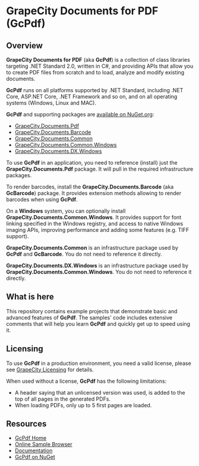# GrapeCity Documents for PDF (GcPdf)

## Overview

**GrapeCity Documents for PDF** (aka **GcPdf**) is a collection of class libraries targeting .NET Standard 2.0, written in C#, and providing APIs that allow you to create PDF files from scratch and to load, analyze and modify existing documents.

**GcPdf** runs on all platforms supported by .NET Standard, including .NET Core, ASP.NET Core, .NET Framework and so on, and on all operating systems (Windows, Linux and MAC).

**GcPdf** and supporting packages are [available on NuGet.org](https://www.nuget.org/packages?q=grapecity.documents):

- [GrapeCity.Documents.Pdf](https://www.nuget.org/packages/GrapeCity.Documents.Pdf/)
- [GrapeCity.Documents.Barcode](https://www.nuget.org/packages/GrapeCity.Documents.Barcode/)
- [GrapeCity.Documents.Common](https://www.nuget.org/packages/GrapeCity.Documents.Common/)
- [GrapeCity.Documents.Common.Windows](https://www.nuget.org/packages/GrapeCity.Common.Windows/)
- [GrapeCity.Documents.DX.Windows](https://www.nuget.org/packages/GrapeCity.DX.Windows/)

To use **GcPdf**  in an application, you need to reference (install) just the **GrapeCity.Documents.Pdf** package. It will pull in the required infrastructure packages.

To render barcodes, install the **GrapeCity.Documents.Barcode** (aka **GcBarcode**) package. It provides extension methods allowing to render barcodes when using **GcPdf**.

On a **Windows** system, you can optionally install **GrapeCity.Documents.Common.Windows**. It provides support for font linking specified in the Windows registry, and access to native Windows imaging APIs, improving performance and adding some features (e.g. TIFF support).

**GrapeCity.Documents.Common** is an infrastructure package used by **GcPdf** and **GcBarcode**. You do not need to reference it directly. 

**GrapeCity.Documents.DX.Windows** is an infrastructure package used by
**GrapeCity.Documents.Common.Windows**. You do not need to reference
it directly.

## What is here

This repository contains example projects that demonstrate basic and advanced features of **GcPdf**. The samples' code includes extensive comments that will help you learn **GcPdf** and quickly get up to speed using it.

## Licensing

To use **GcPdf** in a production environment, you need a valid license, please see [GrapeCity Licensing](https://www.grapecity.com/en/licensing/grapecity/) for details.

When used without a license, **GcPdf** has the following limitations:

- A header saying that an unlicensed version was used, is added to the top of all pages in the generated PDFs.
- When loading PDFs, only up to 5 first pages are loaded.

## Resources

- [GcPdf Home](https://www.grapecity.com/en/documents-api-pdf)
- [Online Sample Browser](http://demos.componentone.com/gcdocs/gcpdf)
- [Documentation](http://help.grapecity.com/gcdocs/gcpdf/onlinehelp/webframe.html)
- [GcPdf on NuGet](https://www.nuget.org/packages/GrapeCity.Documents.Pdf/)
